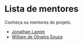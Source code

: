 # Lista de mentores

Conheça os mentores do projeto.

* [Jonathan Lamim](jonathan_lamim.md)
* [William de Oliveira Souza](william_oliveira_souza.md)
